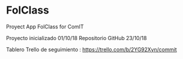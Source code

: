 # FolClass
Proyect App FolClass for ComIT

Proyecto inicializado 01/10/18
Repositorio GitHub 23/10/18

Tablero Trello de seguimiento : https://trello.com/b/2YG92Xyn/commit
